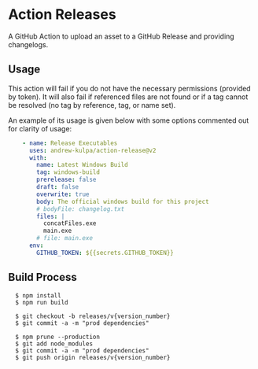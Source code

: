 # Action Releases

A GitHub Action to upload an asset to a GitHub Release and providing changelogs.


Usage
-------
This action will fail if you do not have the necessary permissions (provided by token). It will also fail if referenced files are not found or if a tag cannot be resolved (no tag by reference, tag, or name set).

An example of its usage is given below with some options commented out for clarity of usage:
```yaml
    - name: Release Executables
      uses: andrew-kulpa/action-release@v2
      with:
        name: Latest Windows Build
        tag: windows-build
        prerelease: false
        draft: false
        overwrite: true
        body: The official windows build for this project
        # bodyFile: changelog.txt
        files: |
          concatFiles.exe
          main.exe
        # file: main.exe
      env:
        GITHUB_TOKEN: ${{secrets.GITHUB_TOKEN}}
```

Build Process
-------------
```
  $ npm install
  $ npm run build
  
  $ git checkout -b releases/v{version_number}
  $ git commit -a -m "prod dependencies"

  $ npm prune --production
  $ git add node_modules
  $ git commit -a -m "prod dependencies"
  $ git push origin releases/v{version_number}
```